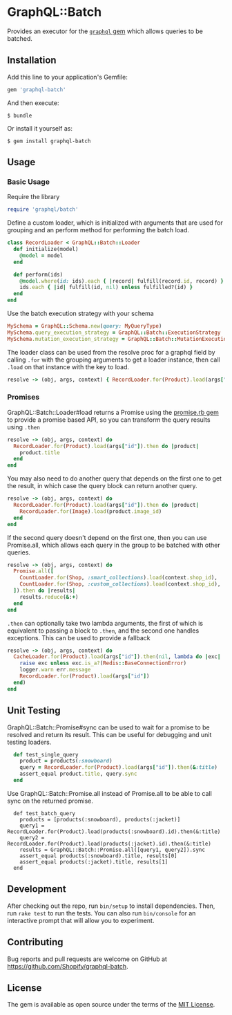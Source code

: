 # GraphQL::Batch

Provides an executor for the [`graphql` gem](https://github.com/rmosolgo/graphql-ruby) which allows queries to be batched.

## Installation

Add this line to your application's Gemfile:

```ruby
gem 'graphql-batch'
```

And then execute:

    $ bundle

Or install it yourself as:

    $ gem install graphql-batch

## Usage

### Basic Usage

Require the library

```ruby
require 'graphql/batch'
```

Define a custom loader, which is initialized with arguments that are used for grouping and an perform method for performing the batch load.

```ruby
class RecordLoader < GraphQL::Batch::Loader
  def initialize(model)
    @model = model
  end

  def perform(ids)
    @model.where(id: ids).each { |record| fulfill(record.id, record) }
    ids.each { |id| fulfill(id, nil) unless fulfilled?(id) }
  end
end
```

Use the batch execution strategy with your schema

```ruby
MySchema = GraphQL::Schema.new(query: MyQueryType)
MySchema.query_execution_strategy = GraphQL::Batch::ExecutionStrategy
MySchema.mutation_execution_strategy = GraphQL::Batch::MutationExecutionStrategy
```

The loader class can be used from the resolve proc for a graphql field by calling `.for` with the grouping arguments to get a loader instance, then call `.load` on that instance with the key to load.

```ruby
resolve -> (obj, args, context) { RecordLoader.for(Product).load(args["id"]) }
```

### Promises

GraphQL::Batch::Loader#load returns a Promise using the [promise.rb gem](https://rubygems.org/gems/promise.rb) to provide a promise based API, so you can transform the query results using `.then`

```ruby
resolve -> (obj, args, context) do
  RecordLoader.for(Product).load(args["id"]).then do |product|
    product.title
  end
end
```

You may also need to do another query that depends on the first one to get the result, in which case the query block can return another query.

```ruby
resolve -> (obj, args, context) do
  RecordLoader.for(Product).load(args["id"]).then do |product|
    RecordLoader.for(Image).load(product.image_id)
  end
end
```

If the second query doesn't depend on the first one, then you can use Promise.all, which allows each query in the group to be batched with other queries.

```ruby
resolve -> (obj, args, context) do
  Promise.all([
    CountLoader.for(Shop, :smart_collections).load(context.shop_id),
    CountLoader.for(Shop, :custom_collections).load(context.shop_id),
  ]).then do |results|
    results.reduce(&:+)
  end
end
```

`.then` can optionally take two lambda arguments, the first of which is equivalent to passing a block to `.then`, and the second one handles exceptions.  This can be used to provide a fallback

```ruby
resolve -> (obj, args, context) do
  CacheLoader.for(Product).load(args["id"]).then(nil, lambda do |exc|
    raise exc unless exc.is_a?(Redis::BaseConnectionError)
    logger.warn err.message
    RecordLoader.for(Product).load(args["id"])
  end)
end
```

## Unit Testing

GraphQL::Batch::Promise#sync can be used to wait for a promise to be resolved and return its result. This can be useful for debugging and unit testing loaders.

```ruby
  def test_single_query
    product = products(:snowboard)
    query = RecordLoader.for(Product).load(args["id"]).then(&:title)
    assert_equal product.title, query.sync
  end
```

Use GraphQL::Batch::Promise.all instead of Promise.all to be able to call sync on the returned promise.

```
  def test_batch_query
    products = [products(:snowboard), products(:jacket)]
    query1 = RecordLoader.for(Product).load(products(:snowboard).id).then(&:title)
    query2 = RecordLoader.for(Product).load(products(:jacket).id).then(&:title)
    results = GraphQL::Batch::Promise.all([query1, query2]).sync
    assert_equal products(:snowboard).title, results[0]
    assert_equal products(:jacket).title, results[1]
  end
```

## Development

After checking out the repo, run `bin/setup` to install dependencies. Then, run `rake test` to run the tests. You can also run `bin/console` for an interactive prompt that will allow you to experiment.

## Contributing

Bug reports and pull requests are welcome on GitHub at https://github.com/Shopify/graphql-batch.

## License

The gem is available as open source under the terms of the [MIT License](http://opensource.org/licenses/MIT).
